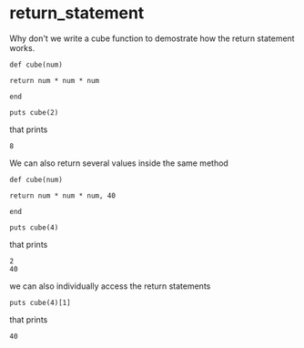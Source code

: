 # return_statement

Why don't we write a cube function to demostrate how the return statement works.

```
def cube(num)

return num * num * num    

end

puts cube(2)
```

that prints

```
8
```

We can also return several values inside the same method

```
def cube(num)

return num * num * num, 40

end

puts cube(4)
```

that prints

```
2  
40
```

we can also individually access the return statements

```
puts cube(4)[1]
```

that prints

```
40
```
